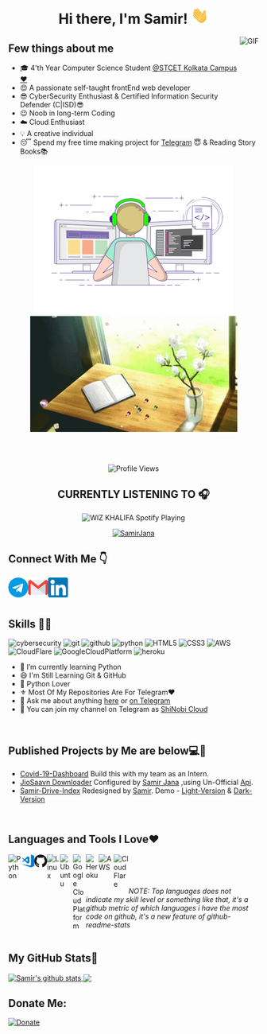 <div align="center">
<h1>Hi there, I'm Samir! <img src="https://github.com/SamirJanaOfficial/samirjanaofficial/blob/main/gifs/Hi.gif" width="35px"></h1>
</div>
<img align="right" alt="GIF" height="160px" src="https://media.giphy.com/media/du3J3cXyzhj75IOgvA/giphy.gif" />

## Few things about me
- 🎓 4'th Year Computer Science Student [@STCET Kolkata Campus❤](https://www.stcet.org/)
- 😍️ A passionate self-taught frontEnd web developer
- 😎 CyberSecurity Enthusiast & Certified Information Security Defender (C|ISD)😎
- 😉 Noob in long-term Coding
- ☁️ Cloud Enthusiast
- 💡 A creative individual
- 😴 Spend my free time making project for <a href="https://t.me/uDreamTooSmall">Telegram</a> 😇 & Reading Story Books📚

<div align="center">
<img width="400px" src="https://raw.githubusercontent.com/SamirJanaOfficial/samirjanaofficial/main/gifs/Code.gif" alt="coding ?">
<img width="417px" src="https://raw.githubusercontent.com/SamirJanaOfficial/samirjanaofficial/main/gifs/study.gif" alt="study ?">

<br><br>

![Profile Views](https://hits.seeyoufarm.com/api/count/incr/badge.svg?url=https://github.com/SamirJanaOfficial/&title=Profile%20Views)

## CURRENTLY LISTENING TO 🎧

<img src="https://now-playing-codestackr.vercel.app/api/spotify-playing" alt="WIZ KHALIFA Spotify Playing" width="350" />

<br>

<p align="center"> <a href="https://github.com/ryo-ma/github-profile-trophy"><img src="https://github-profile-trophy.vercel.app/?username=SamirJanaOfficial" alt="SamirJana" /></a> </p>
</div>

## Connect With Me 👇

<a href="https://t.me/uDreamTooSmall">
 <img align="left" alt="Yagami 死神 Kira | Telegram" width="40px" src="https://raw.githubusercontent.com/SamirJanaOfficial/samirjanaofficial/main/assets/telegram.svg" />
</a>
<a href="https:mailto:samirjana2307@gmail.com">
 <img align="left" alt="Samir Jana | Gmail" width="40px" src="https://raw.githubusercontent.com/SamirJanaOfficial/samirjanaofficial/main/assets/gmail.svg" />
</a>
<a href="https://www.linkedin.com/in/samir-jana-04036b200/">
 <img align="left" alt="Samir Jana | Linkedin" width="40px" src="https://raw.githubusercontent.com/SamirJanaOfficial/samirjanaofficial/main/assets/linkedin.svg" />
</a>

<br><br><br>
## Skills 👨‍💻

![cybersecurity](https://img.shields.io/badge/C%7CISD-Cyber--Security--Enthusiast-brightgreen?logo=appveyor&style=for-the-badge)
![git](https://img.shields.io/badge/-git-grey?style=for-the-badge&logo=git&logoColor=white&labelColor=orange)
![github](https://img.shields.io/badge/-GitHub-black?style=for-the-badge&logo=github&logoColor=orange&labelColor=white)
![python](https://img.shields.io/badge/-python-grey?style=for-the-badge&logo=python&logoColor=white&labelColor=yellow)
![HTML5](https://img.shields.io/badge/html%205-grey?style=for-the-badge&logo=html5&logoColor=white&labelColor=orange)
![CSS3](https://img.shields.io/badge/css%203-grey?style=for-the-badge&logo=css3&logoColor=white&labelColor=skyblue)
![AWS](https://img.shields.io/badge/-AWS-grey?style=for-the-badge&logo=amazon&logoColor=white&labelColor=yellow)
![CloudFlare](https://img.shields.io/badge/-CloudFlare-grey?style=for-the-badge&logo=cloudflare&logoColor=red&labelColor=white)
![GoogleCloudPlatform](https://img.shields.io/badge/-GCP-black?style=for-the-badge&logo=google&logoColor=red&labelColor=white)
![heroku](https://img.shields.io/badge/-heroku-grey?style=for-the-badge&logo=heroku&logoColor=white&labelColor=8E2DE2)


- 🌱 I’m currently learning Python
- 😄 I'm Still Learning Git & GitHub
- 🥰 Python Lover
- ⚜️ Most Of My Repositories Are For Telegram❤
- 💬 Ask me about anything [here](https://github.com/SamirJanaOfficial/samirjanaofficial/issues) or [on Telegram](https://t.telegram.ind.in/ShiNobiCloud)
- 🤔 You can join my channel on Telegram as [ShiNobi Cloud](https://t.telegram.ind.in/ShiNobiCloud)
</br>

## Published Projects by Me are below💻👯
- [Covid-19-Dashboard](https://covid-19-liveupdate.netlify.app/) Build this with my team as an Intern.
- [JioSaavn Downloader](https://shinobi-jiosaavn.netlify.app/) Configured by [Samir Jana](https://github.com/SamirJanaOfficial) ,using Un-Official [Api](https://github.com/cyberboysumanjay/JioSaavnAPI).
- [Samir-Drive-Index](https://janacloud.ga) Redesigned by [Samir](https://github.com/SamirJanaOfficial/Samir-Drive-Index). Demo - [Light-Version](https://demo-light.shinobicloud.workers.dev/) & [Dark-Version](https://demo-dark.shinobicloud.workers.dev/)
</br>

## Languages and Tools I Love❤️
[<img align="left" alt="Python" width="26px" src="https://upload.wikimedia.org/wikipedia/commons/thumb/c/c3/Python-logo-notext.svg/600px-Python-logo-notext.svg.png" />](https://python.org/)
[<img align="left" alt="Visual Studio Code" width="26px" src="https://raw.githubusercontent.com/github/explore/80688e429a7d4ef2fca1e82350fe8e3517d3494d/topics/visual-studio-code/visual-studio-code.png" />](https://code.visualstudio.com/)
[<img align="left" alt="GitHub" width="26px" src="https://raw.githubusercontent.com/github/explore/78df643247d429f6cc873026c0622819ad797942/topics/github/github.png" />](https://git-scm.com/)
[<img align="left" alt="Linux" width="26px" src="https://www.freepnglogos.com/uploads/linux-png/difference-between-linux-and-window-operating-system-3.png" />](https://www.linux.org/)
[<img align="left" alt="Ubuntu" width="26px" src="https://assets.ubuntu.com/v1/29985a98-ubuntu-logo32.png" />](https://www.ubuntu.com)
[<img align="left" alt="Google Cloud Platform" width="26px" src="https://seeklogo.com/images/G/google-cloud-logo-ADE788217F-seeklogo.com.png" />](https://cloud.google.com/)
[<img align="left" alt="Heroku" width="26px" src="https://www.nicepng.com/png/full/223-2233246_heroku-logo-salesforce-heroku.png" />](https://heroku.com/)
[<img align="left" alt="AWS" width="30px" src="https://seeklogo.com/images/A/amazon-web-services-aws-logo-6C2E3DCD3E-seeklogo.com.png" />](https://aws.amazon.com/)
[<img align="left" alt="CloudFlare" width="30px" src="https://seeklogo.com/images/C/cloudflare-logo-6B7D159387-seeklogo.com.png" />](https://www.cloudflare.com/)

<br />
<br />
<br />

*NOTE: Top languages does not indicate my skill level or something like that, it's a github metric of which languages i have the most code on github, it's a new feature of github-readme-stats*
<br />
<br />

## My GitHub Stats💛

<a href="https://github.com/SamirJanaOfficial">
  <img align="center" src="https://readmestats.vercel.app/api?username=SamirJanaOfficial&show_icons=true&count_private=true&include_all_commits=true&theme=highcontrast" alt="Samir's github stats" />
</a>
<a href="https://github.com/SamirJanaOfficial">
  <img align="center" src="https://github-readme-stats.vercel.app/api/top-langs/?username=SamirJanaOfficial&layout=compact&theme=highcontrast" />
</a>

## Donate Me:
[![Donate](https://img.shields.io/badge/Donate%20Us-UPI-orange?style=for-the-badge)](https://upayi.me/sj.imsamir@okaxis)
